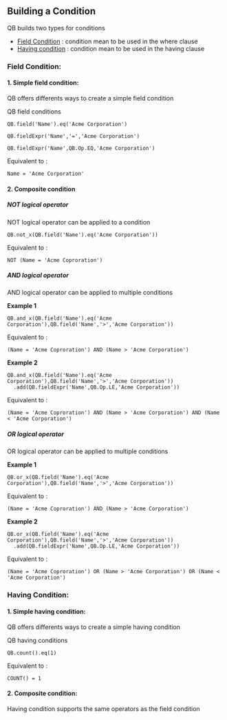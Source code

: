 
## Building a Condition

QB builds two types for conditions 

* [Field Condition](#field-condition) : condition mean to be used in the where clause 
* [Having condition](#having-condition) : condition mean to be used in the having clause
 
### Field Condition:

#### 1. Simple field condition:

QB offers differents ways to create a simple field condition 

QB field conditions 

  ```apex
  QB.field('Name').eq('Acme Corporation')
  ```
  ```apex
  QB.fieldExpr('Name','=','Acme Corporation')
  ```
  ```apex
  QB.fieldExpr('Name',QB.Op.EQ,'Acme Corporation')
  ```
  
Equivalent to : 

  ```apex
  Name = 'Acme Corporation'
  ```
#### 2. Composite condition

##### NOT logical operator

NOT logical operator can be applied to a condition 

  ```apex
  QB.not_x(QB.field('Name').eq('Acme Corporation'))
  ```
Equivalent to : 

  ```apex
  NOT (Name = 'Acme Coproration')
  ```
  
##### AND logical operator

AND logical operator can be applied to multiple conditions

**Example 1**
  ```apex
  QB.and_x(QB.field('Name').eq('Acme Corporation'),QB.field('Name','>','Acme Corporation'))
  ```
  
Equivalent to : 

  ```apex
  (Name = 'Acme Coproration') AND (Name > 'Acme Corporation')
  ```

**Example 2**
  ```apex
  QB.and_x(QB.field('Name').eq('Acme Corporation'),QB.field('Name','>','Acme Corporation'))
    .add(QB.fieldExpr('Name',QB.Op.LE,'Acme Corporation'))
  ```
  
Equivalent to : 

  ```apex
  (Name = 'Acme Coproration') AND (Name > 'Acme Corporation') AND (Name < 'Acme Corporation')
  ```

##### OR logical operator

OR logical operator can be applied to multiple conditions

**Example 1**
  ```apex
  QB.or_x(QB.field('Name').eq('Acme Corporation'),QB.field('Name','>','Acme Corporation'))
  ```
  
Equivalent to : 

  ```apex
  (Name = 'Acme Coproration') AND (Name > 'Acme Corporation')
  ```

**Example 2**

  ```apex
  QB.or_x(QB.field('Name').eq('Acme Corporation'),QB.field('Name','>','Acme Corporation'))
    .add(QB.fieldExpr('Name',QB.Op.LE,'Acme Corporation'))
  ```
  
Equivalent to : 

  ```apex
  (Name = 'Acme Coproration') OR (Name > 'Acme Corporation') OR (Name < 'Acme Corporation')
  ```
  
  
### Having Condition:

#### 1. Simple having condition:

QB offers differents ways to create a simple having condition 

QB having conditions 

  ```apex
  QB.count().eq(1)
  ```

Equivalent to : 

  ```apex
  COUNT() = 1
  ```

#### 2. Composite condition:

Having condition supports the same operators as the field condition
